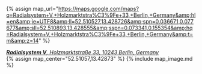 {% assign map_url="https://maps.google.com/maps?q=Radialsystem+V,+Holzmarktstra%C3%9Fe+33,+Berlin,+Germany&amp;hl=en&amp;ie=UTF8&amp;ll=52.510527,13.428726&amp;spn=0.036671,0.077677&amp;sll=52.510893,13.428555&amp;sspn=0.073341,0.155354&amp;hq=Radialsystem+V,+Holzmarktstra%C3%9Fe+33,+Berlin,+Germany&amp;t=m&amp;z=14" %}

<a href="{{ map_url }}">
  <address itemprop="address" itemscope="" itemtype="http://schema.org/EventVenue">
    <strong itemprop="name">Radialsystem V</strong>,
    <span itemprop="address" itemscope="" itemtype="http://schema.org/PostalAddress">
      <span itemprop="streetAddress">Holzmarktstraße 33</span>,
      <span itemprop="postalCode">10243</span> <span itemprop="addressLocality">Berlin</span>,
      <span itemprop="addressCountry">Germany</span>
    </span>
  </address>
</a>
{% assign map_center="52.51057,13.42873" %}
{% include map_image.md %}
